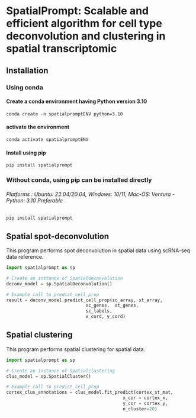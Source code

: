 # SpatialPrompt: Scalable and efficient algorithm for cell type deconvolution and clustering in spatial transcriptomic
## Installation 
### Using conda
#### Create a conda environment having Python version 3.10
    conda create -n spatialpromptENV python=3.10
#### activate the environment 
    conda activate spatialpromptENV
#### Install using pip
    pip install spatialprompt

### Without conda, using pip can be installed directly 
###### Platforms : Ubuntu: 22.04/20.04, Windows: 10/11, Mac-OS: Ventura - Python: 3.10 Preferable
    pip install spatialprompt

## Spatial spot-deconvolution 
This program performs spot deconvolution in spatial data using scRNA-seq data reference.
```python
import spatialprompt as sp

# Create an instance of Spatialdeconvolution 
deconv_model = sp.SpatialDeconvolution()

# Example call to predict_cell_prop
result = deconv_model.predict_cell_prop(sc_array, st_array, 
	                          sc_genes,  st_genes, 
	                          sc_labels, 
	                          x_cord, y_cord)
```
## Spatial clustering
This program performs spatial clustering for spatial data.
```python
import spatialprompt as sp

# Create an instance of Spatialclustering
clus_model = sp.SpatialCluster()

# Example call to predict_cell_prop
cortex_clus_annotations = clus_model.fit_predict(cortex_st_mat,
                                            x_cor = cortex_x,
                                            y_cor = cortex_y,
                                            n_cluster=20)
```
